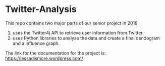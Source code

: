 # Twitter-Analysis

This repo contains two major parts of our senior project in 2019.
1. uses the Twitter4j API to retrieve user information from Twitter. 
2. uses Python libraries to analyse the data and create a final dendogram and a influence graph. 

The link for the documentation for the project is: https://lessadismore.wordpress.com/ 